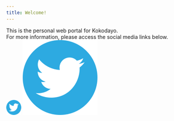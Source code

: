 ```yaml
---
title: Welcome!
---
```

This is the personal web portal for Kokodayo.  
For more information, please access the social media links below.  
<img src="./assets/icons/twitter.svg" width="40" height="40">
![Twitter](./assets/icons/twitter.svg)
